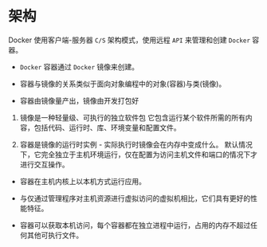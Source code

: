 # 架构

Docker 使用客户端-服务器 `C/S` 架构模式，使用远程 `API` 来管理和创建 `Docker` 容器。

- `Docker` 容器通过 `Docker` 镜像来创建。

- 容器与镜像的关系类似于面向对象编程中的对象(容器)与类(镜像)。

- 容器由镜像量产出，镜像由开发打包好

1. 镜像是一种轻量级、可执行的独立软件包
   它包含运行某个软件所需的所有内容，包括代码、运行时、库、环境变量和配置文件。

2. 容器是镜像的运行时实例 - 实际执行时镜像会在内存中变成什么。
   默认情况下，它完全独立于主机环境运行，仅在配置为访问主机文件和端口的情况下才进行交互操作。

- 容器在主机内核上以本机方式运行应用。

- 与仅通过管理程序对主机资源进行虚拟访问的虚拟机相比，它们具有更好的性能特征。
- 容器可以获取本机访问，每个容器都在独立进程中运行，占用的内存不超过任何其他可执行文件。
